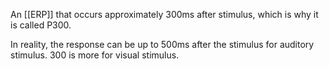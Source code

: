 An [[ERP]] that occurs approximately 300ms after stimulus, which is why it is called P300.

In reality, the response can be up to 500ms after the stimulus for auditory stimulus. 300 is more for visual stimulus.